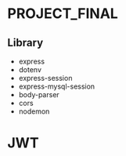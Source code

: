 # PROJECT_FINAL

## Library
- express 
- dotenv
- express-session
- express-mysql-session
- body-parser
- cors
- nodemon


# JWT